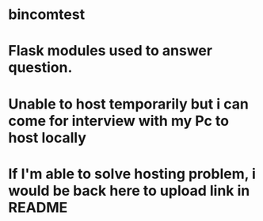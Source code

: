 # bincomtest
# Flask modules used to answer question.
# Unable to host temporarily but i can come for interview with my Pc to host locally
# If I'm able to solve hosting problem, i would be back here to upload link in README
